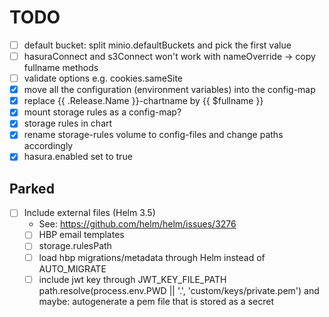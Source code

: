 # TODO

- [ ] default bucket: split minio.defaultBuckets and pick the first value
- [ ] hasuraConnect and s3Connect won't work with nameOverride -> copy fullname methods
- [ ] validate options e.g. cookies.sameSite
- [x] move all the configuration (environment variables) into the config-map
- [x] replace {{ .Release.Name }}-chartname by {{ $fullname }}
- [x] mount storage rules as a config-map?
- [x] storage rules in chart
- [x] rename storage-rules volume to config-files and change paths accordingly
- [x] hasura.enabled set to true

## Parked

- [ ] Include external files (Helm 3.5)
  - See: https://github.com/helm/helm/issues/3276
  - [ ] HBP email templates
  - [ ] storage.rulesPath
  - [ ] load hbp migrations/metadata through Helm instead of AUTO_MIGRATE
  - [ ] include jwt key through JWT_KEY_FILE_PATH path.resolve(process.env.PWD || '.', 'custom/keys/private.pem')
        and maybe: autogenerate a pem file that is stored as a secret

